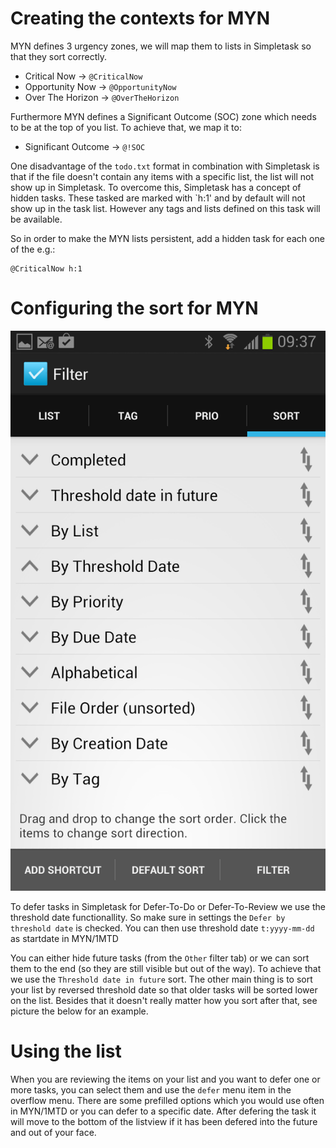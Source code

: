 # Creating the contexts for MYN

MYN defines 3 urgency zones, we will map them to lists in Simpletask so that they sort correctly.
-   Critical Now -> `@CriticalNow`
-   Opportunity Now -> `@OpportunityNow`
-   Over The Horizon -> `@OverTheHorizon`

Furthermore MYN defines a Significant Outcome (SOC) zone which needs to be at the top of you list. To achieve that, we map it to:

-   Significant Outcome -> `@!SOC`

One disadvantage of the `todo.txt` format in combination with Simpletask is that if the file
doesn't contain any items with a specific list, the list will not show
up in Simpletask. To overcome this, Simpletask has a concept of hidden
tasks. These tasked are marked with \`h:1' and by default will not show
up in the task list. However any tags and lists defined on this task
will be available.

So in order to make the MYN lists persistent, add a hidden task for
each one of the e.g.:

    @CriticalNow h:1

# Configuring the sort for MYN

![img](./images/MYN_sort.png)

To defer tasks in Simpletask for Defer-To-Do or Defer-To-Review we use the threshold date functionallity. So make sure in settings the `Defer by threshold date` is checked. You can then use threshold date `t:yyyy-mm-dd` as startdate in MYN/1MTD

You can either hide future tasks (from the `Other` filter tab) or we can sort them to the end (so they are still visible but out of the way). To achieve that we use the `Threshold date in future` sort. The other main thing is to sort your list by reversed threshold date so that older tasks will be sorted lower on the list. Besides that it doesn't really matter how you sort after that, see picture the below for an example.

# Using the list

When you are reviewing the items on your list and you want to defer one or more
tasks, you can select them and use the `defer` menu item in the overflow menu.
There are some prefilled options which you would use often in MYN/1MTD or you can
defer to a specific date.
After defering the task it will move to the bottom of the listview if it has
been defered into the future and out of your face.